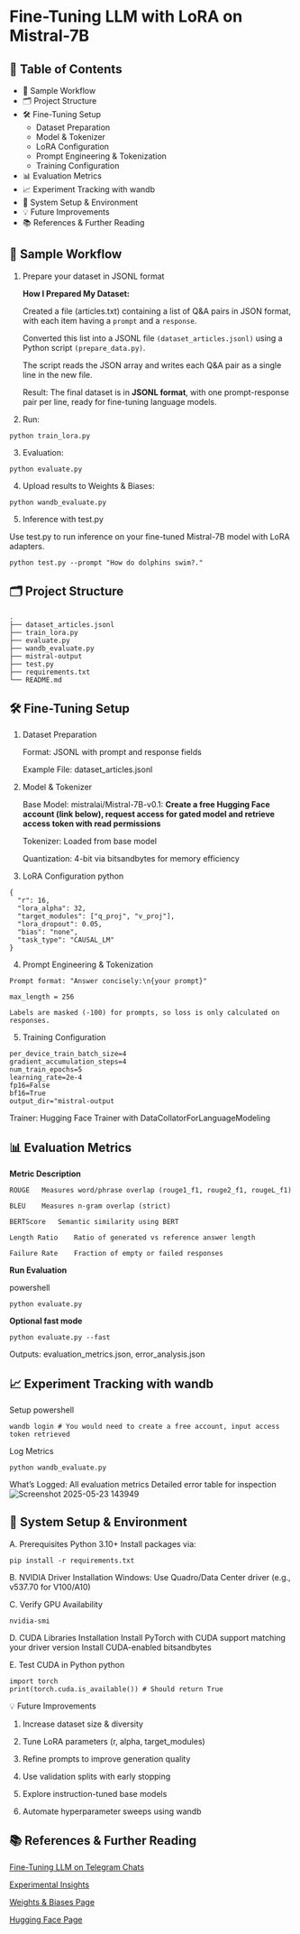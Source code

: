 # Fine-Tuning LLM with LoRA on Mistral-7B

## 📘 Table of Contents

- 🔄 Sample Workflow
- 🗂️ Project Structure
- 🛠️ Fine-Tuning Setup
  - Dataset Preparation
  - Model & Tokenizer
  - LoRA Configuration
  - Prompt Engineering & Tokenization
  - Training Configuration
- 📊 Evaluation Metrics
- 📈 Experiment Tracking with wandb
- 🔧 System Setup & Environment
- 💡 Future Improvements
- 📚 References & Further Reading
  
## 🔄 Sample Workflow

1. Prepare your dataset in JSONL format

   **How I Prepared My Dataset:**

    Created a file (articles.txt) containing a list of Q&A pairs in JSON format, with each item having a ```prompt``` and a ```response```.
      
      Converted this list into a JSONL file ```(dataset_articles.jsonl)``` using a Python script ```(prepare_data.py)```.
      
      The script reads the JSON array and writes each Q&A pair as a single line in the new file.
      
      Result: The final dataset is in **JSONL format**, with one prompt-response pair per line, ready for fine-tuning language models.

2. Run:
```
python train_lora.py
```
3. Evaluation:
```
python evaluate.py
```
4. Upload results to Weights & Biases:
```
python wandb_evaluate.py
```
5. Inference with test.py

Use test.py to run inference on your fine-tuned Mistral-7B model with LoRA adapters.
```
python test.py --prompt "How do dolphins swim?."
```

## 🗂️ Project Structure
```
.
├── dataset_articles.jsonl
├── train_lora.py
├── evaluate.py
├── wandb_evaluate.py
├── mistral-output
├── test.py
├── requirements.txt
└── README.md
```

## 🛠️ Fine-Tuning Setup
1. Dataset Preparation

    Format: JSONL with prompt and response fields

    Example File: dataset_articles.jsonl

3. Model & Tokenizer

    Base Model: mistralai/Mistral-7B-v0.1: **Create a free Hugging Face account (link below), request access for gated model and retrieve access token with read permissions**
    
    Tokenizer: Loaded from base model
    
    Quantization: 4-bit via bitsandbytes for memory efficiency

5. LoRA Configuration
python
```
{
  "r": 16,
  "lora_alpha": 32,
  "target_modules": ["q_proj", "v_proj"],
  "lora_dropout": 0.05,
  "bias": "none",
  "task_type": "CAUSAL_LM"
}
```

4. Prompt Engineering & Tokenization

```
Prompt format: "Answer concisely:\n{your prompt}"
    
max_length = 256
    
Labels are masked (-100) for prompts, so loss is only calculated on responses.
```

5. Training Configuration
```
per_device_train_batch_size=4
gradient_accumulation_steps=4
num_train_epochs=5
learning_rate=2e-4
fp16=False
bf16=True
output_dir="mistral-output
```
  Trainer: Hugging Face Trainer with DataCollatorForLanguageModeling

## 📊 Evaluation Metrics
**Metric	Description**

    ROUGE	Measures word/phrase overlap (rouge1_f1, rouge2_f1, rougeL_f1)
    
    BLEU	Measures n-gram overlap (strict)
    
    BERTScore	Semantic similarity using BERT
    
    Length Ratio	Ratio of generated vs reference answer length
    
    Failure Rate	Fraction of empty or failed responses

**Run Evaluation**

powershell

```
python evaluate.py
```

**Optional fast mode**

```
python evaluate.py --fast
```

Outputs: evaluation_metrics.json, error_analysis.json

## 📈 Experiment Tracking with wandb
Setup
powershell
```
wandb login # You would need to create a free account, input access token retrieved
```
Log Metrics
```
python wandb_evaluate.py
```
What’s Logged:
All evaluation metrics
Detailed error table for inspection
![Screenshot 2025-05-23 143949](https://github.com/user-attachments/assets/7b82d167-229c-47f9-a9ea-a60086548e02)

## 🔧 System Setup & Environment
A. Prerequisites
Python 3.10+
Install packages via:
```
pip install -r requirements.txt
```

B. NVIDIA Driver Installation
Windows: Use Quadro/Data Center driver (e.g., v537.70 for V100/A10)

C. Verify GPU Availability
```
nvidia-smi
```
D. CUDA Libraries Installation
Install PyTorch with CUDA support matching your driver version
Install CUDA-enabled bitsandbytes

E. Test CUDA in Python
python
```
import torch
print(torch.cuda.is_available()) # Should return True
```

💡 Future Improvements
1. Increase dataset size & diversity

2. Tune LoRA parameters (r, alpha, target_modules)

3. Refine prompts to improve generation quality

4. Use validation splits with early stopping

5. Explore instruction-tuned base models

6. Automate hyperparameter sweeps using wandb


## 📚 References & Further Reading

[Fine-Tuning LLM on Telegram Chats](https://medium.com/data-science-collective/i-fine-tuned-an-llm-on-5-years-of-telegram-chats-7bacb66387c8)

[Experimental Insights](https://www.encora.com/insights/fine-tuning-small-language-models-experimental-insights)

[Weights & Biases Page](https://wandb.ai/site/)

[Hugging Face Page](https://huggingface.co/models)
